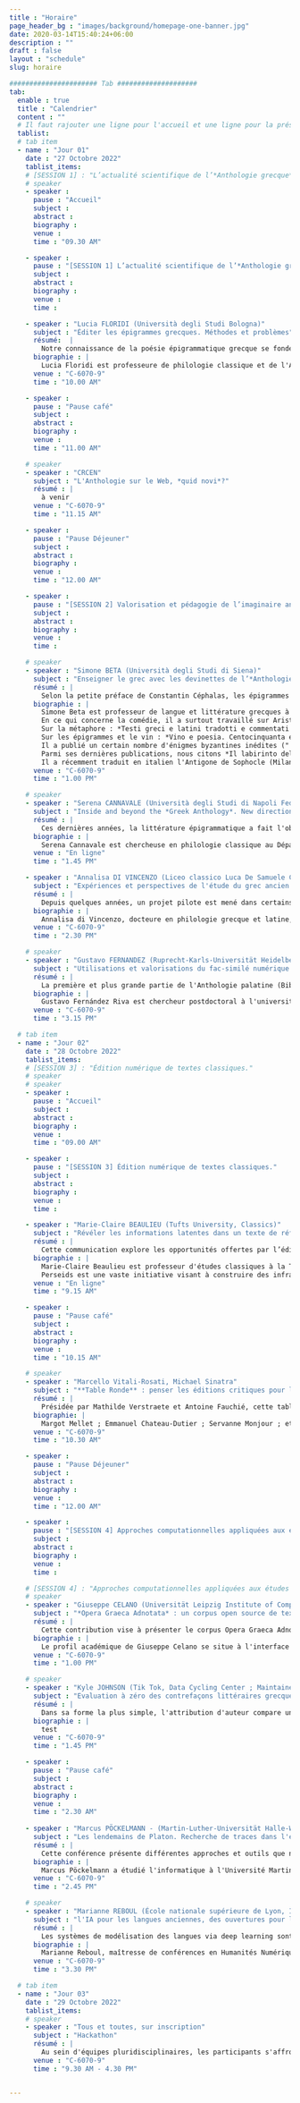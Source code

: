 ```yaml
---
title : "Horaire"
page_header_bg : "images/background/homepage-one-banner.jpg"
date: 2020-03-14T15:40:24+06:00
description : ""
draft : false
layout : "schedule"
slug: horaire

###################### Tab ####################
tab:
  enable : true
  title : "Calendrier"
  content : ""
  # Il faut rajouter une ligne pour l'accueil et une ligne pour la présentation/introduction ; pour les temps de discussion.., la pause dej,..
  tablist:
  # tab item
  - name : "Jour 01"
    date : "27 Octobre 2022"
    tablist_items:
    # [SESSION 1] : "L’actualité scientifique de l’*Anthologie grecque*."
    # speaker
    - speaker :
      pause : "Accueil"
      subject :
      abstract :
      biography :
      venue :
      time : "09.30 AM"

    - speaker :
      pause : "[SESSION 1] L’actualité scientifique de l’*Anthologie grecque*."
      subject :
      abstract :
      biography :
      venue :
      time :

    - speaker : "Lucia FLORIDI (Università degli Studi Bologna)"
      subject : "Éditer les épigrammes grecques. Méthodes et problèmes"
      résumé:  |
        Notre connaissance de la poésie épigrammatique grecque se fonde principalement sur deux recueils fondamentaux : l'*Anthologie Palatine* (AP) et l'*Anthologie de Planude* (APl). À ceux-ci s'ajoutent des collections mineures, appellées *Syllogae Minores*. Certaines épigrammes sont également connues grâce à la tradition indirecte (des auteurs comme Athénée), ou transmise à partir de papyri ou d'inscriptions. Les éditeurs de l'Anthologie sont donc confrontés à une traduction textuelle complexe et changeante, allant d'un textus unicus à des situations bien plus variées. J'illustrerai, au cours de ma présentation, les principaux problèmes - de nature critique, textuelle et exégétique - que j'ai rencontrés en qualité d'éditrice de plusieurs auteurs d'épigrammes (Straton, Lucillius, Hédyle notamment).
      biographie : |
        Lucia Floridi est professeure de philologie classique et de l'Antiquité tardive à l'Université de Bologne. Ses principaux intérêts de recherche portent sur les épigrammes grecques et latines, avec une attention particulière aux genres érotique et scoptique (ou satirique), à la poésie hellénistique, à l'art de la prose à l'époque impériale, et enfin aux relations entre la littérature et les arts visuels. Elle a réalisé plusieurs éditions critiques d'auteurs d'épigrammes, dont Straton de Sardes (2007), Lucillius (2014) et Edile (2020) - faisant d'elle l'une des plus grandes expertes de l'Anthologie grecque. En outre, ses travaux sur les auteurs Pallas, Ausone, Longus, et Lucien sont d'un intérêt considérable pour la compréhension de l'Anthologie grecque, de son contenu, de ses auteurs et de son évolution. Elle donnera une conférence plénière, tout à fait pertinente avec les questions d'édition dont il est question dans ce colloque.
      venue : "C-6070-9"
      time : "10.00 AM"

    - speaker :
      pause : "Pause café"
      subject :
      abstract :
      biography :
      venue :
      time : "11.00 AM"      

    # speaker
    - speaker : "CRCEN"
      subject : "L'Anthologie sur le Web, *quid novi*?"
      résumé : |
        à venir
      venue : "C-6070-9"
      time : "11.15 AM"

    - speaker :
      pause : "Pause Déjeuner"
      subject :
      abstract :
      biography :
      venue :
      time : "12.00 AM"

    - speaker :
      pause : "[SESSION 2] Valorisation et pédagogie de l’imaginaire anthologique."
      subject :
      abstract :
      biography :
      venue :
      time :   

    # speaker
    - speaker : "Simone BETA (Università degli Studi di Siena)"
      subject : "Enseigner le grec avec les devinettes de l’*Anthologie Palatine*"
      résumé : |
        Selon la petite préface de Constantin Céphalas, les épigrammes du quatorzième livre de l’Anthologie Palatine avaient un but pédagogique : les problèmes étaient utiles pour enseigner les mathématiques ; les devinettes pour enseigner la langue. Est-ce que ces dernières épigrammes énigmatiques peuvent être utiles aujourd’hui pour enseigner la langue grecque et, en sus, la mythologie classique ? En comparant ces petits poèmes aux autres énigmes poétiques témoignées dans la littérature grecque et byzantine, cette communication va prouver que la fonction pédagogique évoquée par Céphalas peut encore être exploitée aujourd’hui.
      biographie : |
        Simone Beta est professeur de langue et littérature grecques à l'Université de Sienne. Ses recherches portent sur le théâtre antique et sa fortune (en particulier la comédie grecque), la métaphore, les épigrammes et les énigmes, le vin et les symposiums. 
        En ce qui concerne la comédie, il a surtout travaillé sur Aristophane : *Il linguaggio nella commedia di Aristofane : parola positiva e parola negativa nella commedia antica*, Roma 2004 ; "La métamorphose d'une comédie grecque et de son protagoniste : Some Musical Versions of Aristophanes' Lysistrata", in P. Brown & S. Ograjensek (eds.), *Ancient Drama in Music for the Modern Stage*, Oxford and New York 2010, 240-57 ; "Attend, o Muse, Our Holy Dances and Come to Rejoice in Our Songs : The Reception of Aristophanes in the Modern Musical Theater", in S. Douglas Olson (ed.), *Ancient Comedy and Reception. Essays in Honor of Jeffrey Henderson*, Berlin et Boston 2013, 824-48 ; *La donna che sconfigge la guerra : Lisistrata racconta la sua storia*, Roma 2022.
        Sur la métaphore : *Testi greci e latini tradotti e commentati da Giulio Guidorizzi e Simone Beta*, Pise 2000. 
        Sur les épigrammes et le vin : *Vino e poesia. Centocinquanta epigrammi greci sul vino, a cura di S. Beta*, Milano 2006. 
        Il a publié un certain nombre d'énigmes byzantines inédites ("'Tu me possèdes, tu m'amènes avec toi, je fais partie de toi' : une nouvelle énigme byzantine dans le Pal. gr. 116", *BZ* 107, 2014, 37-50 ; "Une littérature énigmatique. Interpréter une collection inédite d'énigmes byzantines dans un manuscrit du cardinal Bessarion ", *DOP* 68, 2014, 211-40 ; " Un défi au lecteur. Les douze énigmes byzantines de Pal. gr. 356 ", *JÖB* 66, 2016, 11-32 ; " Lessing e gli enigmi. I quattro indovinelli bizantini del Gudianus Gr. 77", *RCCM*, à paraître).
        Parmi ses dernières publications, nous citons *Il labirinto della parola. Enigmi, oracoli e sogni nella cultura antica*, Torino 2016 ; *Io, un manoscritto : l'Antologia Palatina si racconta*, Roma 2019. 
        Il a récemment traduit en italien l'Antigone de Sophocle (Milano 2020) et la Lysistrata d'Aristophane (Milano 2020).   
      venue : "C-6070-9"
      time : "1.00 PM"

    # speaker
    - speaker : "Serena CANNAVALE (Università degli Studi di Napoli Federico II)"
      subject : "Inside and beyond the *Greek Anthology*. New directions and challenges in the study of *Callimachean epigrams*."
      résumé : | 
        Ces dernières années, la littérature épigrammatique a fait l'objet d'une analyse critique de plus en plus approfondie, ce qui a donné lieu à des études de grande envergure portant à la fois sur les épigrammes de tradition épigraphique et sur celles de tradition littéraire, ainsi que sur leur interaction mutuelle. Cet intérêt a surtout été encouragé par la publication du papyrus Posidippus, qui a stimulé de nouvelles études sur la construction des anthologies anciennes et sur l'agencement des livres d'épigrammes. Néanmoins, l'absence d'une édition récente et commentée des épigrammes de Callimaque est très visible, même si de nombreux poèmes individuels ont fait l'objet d'une analyse précise dans de précieux articles et études monographiques. Partant de ces importantes acquisitions récentes, il est maintenant évident qu'un commentaire moderne des épigrammes de Callimaque devrait relier les textes individuels à la tradition épigrammatique dans son ensemble, en se concentrant à la fois sur les parallèles littéraires au sein de l'Anthologie grecque et sur leurs contreparties épigraphiques. Le présent article propose d'appliquer cette approche à travers trois axes de recherche : 1) l'attention portée aux sous-genres épigrammatiques traditionnels (votifs, sépulcraux, épidéictiques, érotiques, etc. ) et à leurs réalisations dans le corpus callimaque, tout en considérant comment les catégories traditionnelles ont des frontières perméables, pas si faciles à tracer (considérez par exemple le cas problématique de l'étiquette d'épigramme 'épidéictique' ou 'ecphrastique') ; 2) étudier la continuité des topoi et des motifs transversaux à travers ces sous-genres (par ex. 2) l'étude de la continuité des topoï et des motifs transversaux à travers ces sous-genres (par exemple, les épigrammes sur les misanthropes ; les épigrammes sur les poètes ou les œuvres poétiques ; les thèmes bucoliques) ; 3) la possibilité de relier les épigrammes de Callimaque à des typologies moins connues, comme celles qui émergent du papyrus Posidippus (par exemple, *nauagika*).
      biographie : |
        Serena Cannavale est chercheuse en philologie classique au Département des sciences humaines ('Dipartimento di Studi Umanistici'), Université de Naples "Federico II". Ses principaux intérêts de recherche sont liés aux épigrammes hellénistiques, au théâtre antique et à l'histoire des études classiques. Elle a tenu des séminaires et des conférences dans des congrès nationaux et internationaux et a publié plusieurs articles et essais sur l'histoire du texte des épigrammes de Callimaque et leur exégèse ; la tradition et la réception des mythes classiques dans les épigrammes de la période hellénistique et impériale ; le théâtre dans la Campanie antique. Elle est rédactrice en chef de la revue "Atene e Roma" et participe au projet international "Dictionnaire de l'épigramme littéraire dans l'antiquité grecque et romaine" (directrices : Doris Meyer et Céline Urlacher-Becht).      
      venue : "En ligne"
      time : "1.45 PM"

    - speaker : "Annalisa DI VINCENZO (Liceo classico Luca De Samuele Cagnazzi, Altamura)"
      subject : "Expériences et perspectives de l'étude du grec ancien entre l'école et les *Digital Humanities* : un possible *Fortleben* de l'*Anthologie Palatine*."
      résumé : |
        Depuis quelques années, un projet pilote est mené dans certains lycées afin d'initier les étudiant·e·s aux Humanités numériques à partir de textes grecs. Il s'agit de partir des connaissances pour développer un paradigme de recherche à travers des compétences de traduction. Les épigrammes de l'Anthologie grecque sont traduites dans le cadre d'ateliers de traduction à partir de la version numérique du manuscrit (Xe siècle avant J.-C.). Cette méthode de travail, en partant du texte poétique original, cherche à identifier un possible Fortleben de la Sagesse antique dans la culture contemporaine (de la musique aux arts iconographiques). La combinaison des répertoires grecs avec des outils numériques (comme la plateforme développée par la Chaire de Recherche du Canada sur les Écritures Numériques) est utile pour partager les différentes traductions et les liens avec la culture contemporaine, comble une lacune, et fait office de passerelle entre le système scolaire et la recherche universitaire.
      biographie : |
        Annalisa di Vincenzo, docteure en philologie grecque et latine, enseigne les lettres classiques au liceo classico Luca de Samuele Cagnazzi à Altamura depuis 2015. À la suite d'une spécialisation en programmation adaptée à la didactique, ses méthodes d'enseignement sont motivées par l'inclusion des outils numériques et digitaux dans les salles de classe. Depuis plusieurs années, le projet Anthologie grecque bénéficie d'importantes contributions grâce à l'implication de ses étudiant·e·s dans le processus d'édition sur la plateforme du projet.
      venue : "C-6070-9"
      time : "2.30 PM"

    # speaker
    - speaker : "Gustavo FERNANDEZ (Ruprecht-Karls-Universität Heidelberg. University Library ; Collaborative Research Center 933 'Material Text Cultures')"
      subject : "Utilisations et valorisations du fac-similé numérique de l'*Anthologie palatine*."
      résumé : |
        La première et plus grande partie de l'Anthologie palatine (Bibliothèque universitaire de Heidelberg, Codex Palatinus Graecus 23) est disponible sous forme de fac-similé numérique depuis 2009. Depuis lors, les chercheurs et toute personne intéressée peuvent accéder librement à des images de haute qualité du codex qui n'était auparavant disponible que dans des éditions critiques ou des fac-similés imprimés rares et coûteux. Cette présentation examinera les caractéristiques du fac-similé numérique et sa présentation sur le site web de la Bibliothèque universitaire de Heidelberg qui utilise le logiciel DWork. Une attention particulière sera accordée aux annotations créées conjointement et en coopération entre les chercheurs de Heidelberg et de Montréal. Enfin, les cas existants et les possibilités futures de réutilisation des images seront discutés.
      biographie : |
        Gustavo Fernández Riva est chercheur postdoctoral à l'université de Heidelberg (Allemagne). En tant que membre du Centre de recherche collaboratif "Cultures de textes matériels", il développe des outils pour l'édition et la recherche d'objets écrits pré-modernes. Il a étudié la littérature médiévale aux universités de Buenos Aires (Argentine) et de Porto (Portugal). Sa thèse de doctorat comprenait une édition critique en TEI et une traduction en espagnol de textes du poète du moyen haut allemand Konrad von Würzburg. Ses projets de recherche actuels incluent l'utilisation de l'analyse de réseau pour étudier la transmission manuscrite partagée de textes médiévaux et la création d'un jeu de données ouvert et collaboratif de stemmata philologiques.      
      venue : "C-6070-9"
      time : "3.15 PM"

  # tab item
  - name : "Jour 02"
    date : "28 Octobre 2022"
    tablist_items:
    # [SESSION 3] : "Édition numérique de textes classiques."
    # speaker
    # speaker
    - speaker :
      pause : "Accueil"
      subject :
      abstract :
      biography :
      venue :
      time : "09.00 AM"

    - speaker :
      pause : "[SESSION 3] Édition numérique de textes classiques."
      subject :
      abstract :
      biography :
      venue :
      time :  

    - speaker : "Marie-Claire BEAULIEU (Tufts University, Classics)"
      subject : "Révéler les informations latentes dans un texte de référence : l’édition numérique du *Glossary of Greek Birds*."
      résumé : |
        Cette communication explore les opportunités offertes par l’édition numérique pour les textes non-linéaires. Comme l’Anthologie Palatine, le Glossary of Greek Birds de D’Arcy Thompson (1896 et 1936) a été conçu pour une lecture flexible suivant les intérêts du lecteur et les réseaux de renvois. S’il s’agit avant tout d’un ouvrage de référence—essentiellement une liste de noms d’oiseaux en grec associés à une identification ornithologique grâce aux descriptions fournies par les textes anciens—l’aspect le plus intéressant du Glossary est ce qu’il ne dit pas explicitement car les références aux textes anciens recouvrent une mine d’informations sur les associations littéraires, mythologiques et historiques des oiseaux cités ainsi que les liens qu’ils entretiennent entre eux. Cette communication détaillera les techniques d’encodage et procédés tels que le formal concept analysis employés par le projet afin de faire ressortir ces informations et de s’en servir comme outil pour naviguer à travers le texte.
      biographie : |
        Marie-Claire Beaulieu est professeur d'études classiques à la Tufts University. Ses principaux domaines de recherche sont la mythologie grecque (y compris la religion grecque, le rôle des femmes dans la mythologie grecque) et les Digital Humanities. Elle a codirigé le projet Perseids. 
        Perseids est une vaste initiative visant à construire des infrastructures dans le domaine des humanités numériques, par la conception de logiciels d'édition et d'annotation collaboratifs. Marie-Claire Beaulieu s'intéresse également à l'utilisation du support numérique pour favoriser un plus grand engagement avec le monde antique à travers l'étude de la langue, de l'art et de la culture.      
      venue : "En ligne"
      time : "9.15 AM"

    - speaker :
      pause : "Pause café"
      subject :
      abstract :
      biography :
      venue :
      time : "10.15 AM"   

    # speaker
    - speaker : "Marcello Vitali-Rosati, Michael Sinatra"
      subject : "**Table Ronde** : penser les éditions critiques pour le Web"
      résumé : |
        Présidée par Mathilde Verstraete et Antoine Fauchié, cette table ronde vise à penser et redéfinir les aspects les plus fondamentaux des technologies numériques dans les pratiques d'intervenants d'horizons divers.
      biographie: |
        Margot Mellet ; Emmanuel Chateau-Dutier ; Servanne Monjour ; etc.
      venue : "C-6070-9"
      time : "10.30 AM"

    - speaker :
      pause : "Pause Déjeuner"
      subject :
      abstract :
      biography :
      venue :
      time : "12.00 AM"

    - speaker :
      pause : "[SESSION 4] Approches computationnelles appliquées aux études hellénistes."
      subject :
      abstract :
      biography :
      venue :
      time : 

    # [SESSION 4] : "Approches computationnelles appliquées aux études hellénistiques."
    # speaker
    - speaker : "Giuseppe CELANO (Universität Leipzig Institute of Computer Science)"
      subject : "*Opera Graeca Adnotata* : un corpus open source de textes grecs anciens annotés."
      résumé : |
        Cette contribution vise à présenter le corpus Opera Graeca Adnotata (OGA). OGA fournit des annotations morphosyntaxiques pour la plupart des textes en grec ancien de la bibliothèque numérique Perseus. Plus précisément, OGA contient 489 fichiers annotés (6.488.472 tokens et 347.517 phrases). Pour que le corpus soit extensible, les annotations dans OGA sont séparées selon le formalisme XML PAULA. Actuellement, le corpus OGA représente la plus grande ressource annotée en source ouverte pour le grec ancien, dans la mesure où les textes et les annotations jointes peuvent être librement interrogés et réutilisés sous une licence CC BY-NC 4.0.
      biographie : |
        Le profil académique de Giuseppe Celano se situe à l'interface même des sciences humaines (linguistique et lettres classiques) et de l'informatique. Il a commencé sa carrière académique en tant que classiciste, en se concentrant sur l'étude de la grammaire du grec ancien et du latin. Il a obtenu son doctorat en philologie classique en 2008, avec une thèse sur l'ordre des mots dans le Phédon de Platon. En 2012-2013, il a été chercheur dans le cadre d'un projet de recherche germano-italien sur la structure des arguments en grec ancien et en maya yucatèque, mené aux universités d'Erfurt et de Pavie. Par la suite, fin 2013, il a rejoint la chaire Humboldt d'humanités numériques de l'Université de Leipzig pour travailler sur la banque d'arbres du grec ancien et du latin. En avril 2018, il a rejoint le groupe Traitement du langage naturel de l'Université de Leipzig, où il a travaillé jusqu'en septembre 2018 sur un projet DFG (Deutsche Forschungsgemeinschaft) sur les classes d'actionnalité et les asymétries de codage. Dans le même institut, il est chercheur indépendant de la DFG depuis octobre 2018, travaillant sur l'annotation de données en grec ancien et en latin.      
      venue : "C-6070-9"
      time : "1.00 PM"

    # speaker
    - speaker : "Kyle JOHNSON (Tik Tok, Data Cycling Center ; Maintainer of Classical Language Toolkit (CLTK))."
      subject : "Evaluation à zéro des contrefaçons littéraires grecques et latines."
      résumé : |
        Dans sa forme la plus simple, l'attribution d'auteur compare un seul texte suspect à un ensemble plus large de textes authentiques connus en identifiant les anachronismes d'histoire, de grammaire et de vocabulaire. Par exemple, Lorenzo Valla a réfuté la paternité ancienne de la *Donatio Constantini* en trouvant des erreurs grammaticales et des tournures de phrases qui auraient été invraisemblables au IVe siècle. Alors que le critique textuel choisit des caractéristiques distinctives pertinentes pour l'investigation d'un texte spécifique, pouvons-nous généraliser sur l'utilité de caractéristiques particulières dans toutes les enquêtes sur l'auteur ? Cette conférence fournit des informations quantitatives sur l'importance relative des catégories de caractéristiques (partie de la parole, syntaxe, vocabulaire et sémantique) pour trois types de tâches d'attribution d'auteur : 1) la désambiguïsation de deux auteurs du même genre (par exemple, Thucydide vs Polybe) ; 2) les pseudépigraphes, des textes anonymes attribués par erreur pendant l'Antiquité ou le Moyen Âge à un auteur connu (par exemple, Aristote vs Pseudo-Aristote) ; et 3) les faux de la Renaissance jusqu'au début de l'ère moderne (par exemple, le *De duplici martyrio* d'Érasme). Dans une série d'expériences, l'attribution de textes douteux est abordée comme une tâche d'apprentissage automatique supervisé. En utilisant des caractéristiques directement issues du Classical Language Toolkit (CLTK) et le même algorithme non optimisé pour chaque comparaison, cette étude donne un aperçu de la stylométrie de la littérature grecque ancienne et de l'utilité du traitement du langage naturel (NLP) pour l'attribution de l'auteur.
      biographie : |
        test      
      venue : "C-6070-9"
      time : "1.45 PM"

    - speaker :
      pause : "Pause café"
      subject :
      abstract :
      biography :
      venue :
      time : "2.30 AM"    
      
    - speaker : "Marcus PÖCKELMANN - (Martin-Luther-Universität Halle-Wittenberg, Institute of Computer Science)"
      subject : "Les lendemains de Platon. Recherche de traces dans l'espace vectoriel"
      résumé : |
        Cette conférence présente différentes approches et outils que nous avons développés dans le cadre du projet *Digital Plato* pour l'investigation des suites et de la réception de l'œuvre de Platon. L'aspect essentiel était la recherche de références intertextuelles à Platon dans la littérature grecque ancienne, en particulier les passages de texte qui ont été paraphrasés par d'autres auteurs. L'une de nos approches, qui sera expliquée ici en détail, fait appel à l'intégration de mots et notamment à la distance de déplacement des mots (Word Mover's Distance, WMD) pour les identifier. Elle a été intégrée dans un environnement de travail complet, basé sur le web, qui permet l'analyse exploratoire de telles références. En fait, les outils développés pour les œuvres platoniciennes sont devenus si génériques que l'application pour étudier le développement des suites et de la réception d'autres auteurs antiques au sein du corpus est également possible.
      biographie : |
        Marcus Pöckelmann a étudié l'informatique à l'Université Martin Luther de Halle-Wittenberg (Master 2013) et est membre du groupe de recherche Molitor/Ritter depuis 2013. Dans le cadre de plusieurs projets de recherche interdisciplinaires, il développe des applications web pour l'investigation de l'intertextualité avec des collègues de différentes disciplines des sciences humaines. Il s'agit notamment des environnements de travail *LERA* pour l'analyse de variantes textuelles complexes pour les éditions savantes, et Paraphrasis pour la récupération et l'évaluation de passages textuels paraphrasés dans la littérature grecque ancienne.      
      venue : "C-6070-9"
      time : "2.45 PM"      

    # speaker
    - speaker : "Marianne REBOUL (École nationale supérieure de Lyon, Institut d'histoire des représentations et des idées dans la modernité)"
      subject : "l'IA pour les langues anciennes, des ouvertures pour le traitement des corpus réduits."
      résumé : |
        Les systèmes de modélisation des langues via deep learning sont friands de données propres et massives. Or de telles données n'existent pas pour toutes les langues et toutes les époques. Il est donc nécessaire de passer par d'autres voies moins traditionnelles, notamment si nous souhaitons étudier la manière dont les textes anciens ont été traduits. En effet, les traductions ne sont que très peu alignées aux différents textes source auxquels elles se rapportent, d'autant plus que les modes et exigences traductives changent au cours du temps. L'enjeu de l'IA pour la traductologie et les langues anciennes est donc, entre autres, de permettre d'étudier l'évolution de la perception et de la transmission des textes anciens "à l'aveugle", c'est-à-dire sans a priori théorique, pour remettre sur le métier des hypothèses jusqu'ici invérifiables et, au besoin, en proposer de nouvelles. Nous proposons d'appliquer notre réflexion à un cas d'étude particulier, les traductions françaises de l'Iliade et l'Odyssée des XVIe et XVIIe siècles.
      biographie : |
        Marianne Reboul, maîtresse de conférences en Humanités Numériques à l'École Normale Supérieure de Lyon, spécialisée en humanités numériques et lettres classiques, plus précisément dans ce qu'on appelle "digital classics". Elle travaille en particulier sur l'application des techniques d'intelligence artificielle aux langues anciennes.      
      venue : "C-6070-9"
      time : "3.30 PM"

  # tab item
  - name : "Jour 03"
    date : "29 Octobre 2022"
    tablist_items:
    # speaker
    - speaker : "Tous et toutes, sur inscription"
      subject : "Hackathon"
      résumé : |
        Au sein d'équipes pluridisciplinaires, les participants s'affronteront pour présenter un prototype expérimentant des méthodes algorithmiques pour explorer, analyser et découvrir le corpus anthologique. Les participants auront l'occasion de tester les API du projet et celles de nos partenaires (tels que la Bibliothèque Palatine de Heidelberg, ou la Perseus Digital Library), de s'engager dans la création d'un lemmatiseur pour le grec ancien, ou de rechercher dans le corpus anthologique des exemples d'intertextualité. Cette dernière journée permettra de valoriser ce qui a été produit au cours du projet Anthologie grecque et de l'atelier, mais aussi de faire émerger de nouvelles potentialités de recherche.
      venue : "C-6070-9"
      time : "9.30 AM - 4.30 PM"


---
```

